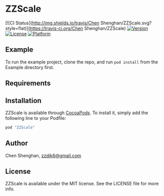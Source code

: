 # ZZScale

[![CI Status](http://img.shields.io/travis/Chen Shenghan/ZZScale.svg?style=flat)](https://travis-ci.org/Chen Shenghan/ZZScale)
[![Version](https://img.shields.io/cocoapods/v/ZZScale.svg?style=flat)](http://cocoapods.org/pods/ZZScale)
[![License](https://img.shields.io/cocoapods/l/ZZScale.svg?style=flat)](http://cocoapods.org/pods/ZZScale)
[![Platform](https://img.shields.io/cocoapods/p/ZZScale.svg?style=flat)](http://cocoapods.org/pods/ZZScale)

## Example

To run the example project, clone the repo, and run `pod install` from the Example directory first.

## Requirements

## Installation

ZZScale is available through [CocoaPods](http://cocoapods.org). To install
it, simply add the following line to your Podfile:

```ruby
pod "ZZScale"
```

## Author

Chen Shenghan, zzdjk6@gmail.com

## License

ZZScale is available under the MIT license. See the LICENSE file for more info.
